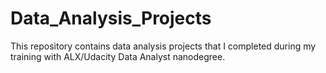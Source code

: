 # Data_Analysis_Projects

This repository contains data analysis projects that I completed during my training with ALX/Udacity Data Analyst nanodegree.
